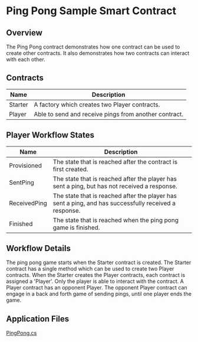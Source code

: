 Ping Pong Sample Smart Contract
====================================================
	
Overview 
---------
The Ping Pong contract demonstrates how one contract can be used to create other contracts. It also demonstrates how two contracts can interact with each other.
	
Contracts 
------------------
| Name       | Description                                                                                         |
|------------|-----------------------------------------------------------------------------------------------------|
| Starter | A factory which creates two Player contracts.                                        |
| Player | Able to send and receive pings from another contract.                                        |

Player Workflow States 
-------
| Name                 | Description                                                                                                 |
|----------------------|-------------------------------------------------------------------------------------------------------------|
| Provisioned | The state that is reached after the contract is first created.|
| SentPing | The state that is reached after the player has sent a ping, but has not received a response.  |
| ReceivedPing |  The state that is reached after the player has sent a ping, and has successfully received a response. |
| Finished | The state that is reached when the ping pong game is finished. |
	
	
Workflow Details
---------------
	
The ping pong game starts when the Starter contract is created. The Starter contract has a single method which can be used to create two Player contracts. When the Starter creates the Player contracts, each contract is assigned a 'Player'. Only the player is able to interact with the contract. A Player contract has an opponent Player. The opponent Player contract can engage in a back and forth game of sending pings, until one player ends the game.
	
	
Application Files
-----------------

[PingPong.cs](./PingPongContract/PingPong.cs)


